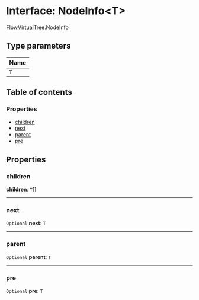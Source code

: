 # Interface: NodeInfo\<T>

[FlowVirtualTree](/en/auto-docs/fixed-layout-editor/modules/FlowVirtualTree.md).NodeInfo

## Type parameters

| Name |
| :------ |
| `T` |

## Table of contents

### Properties

* [children](/en/auto-docs/fixed-layout-editor/interfaces/FlowVirtualTree.NodeInfo.md#children)
* [next](/en/auto-docs/fixed-layout-editor/interfaces/FlowVirtualTree.NodeInfo.md#next)
* [parent](/en/auto-docs/fixed-layout-editor/interfaces/FlowVirtualTree.NodeInfo.md#parent)
* [pre](/en/auto-docs/fixed-layout-editor/interfaces/FlowVirtualTree.NodeInfo.md#pre)

## Properties

### children

**children**: `T`\[]

***

### next

`Optional` **next**: `T`

***

### parent

`Optional` **parent**: `T`

***

### pre

`Optional` **pre**: `T`
